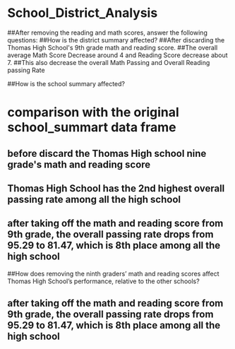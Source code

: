 # School_District_Analysis
##After removing the reading and math scores, answer the following questions:
##How is the district summary affected?
##After discarding the Thomas High School's 9th grade math and reading score.
##The overall average Math Score Decrease around 4 and Reading Score decrease about 7. 
##This also decrease the overall Math Passing and Overall Reading passing Rate

##How is the school summary affected?
# comparison with the original school_summart data frame
## before discard the Thomas High school nine grade's math and reading score
## Thomas High School has the 2nd highest overall passing rate among all the high school
## after taking off the math and reading score from 9th grade, the overall passing rate drops from 95.29 to 81.47, which is 8th place among all the high school
##How does removing the ninth graders’ math and reading scores affect Thomas High School’s performance, relative to the other schools?
## after taking off the math and reading score from 9th grade, the overall passing rate drops from 95.29 to 81.47, which is 8th place among all the high school
